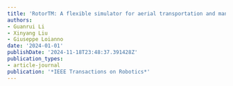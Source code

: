 ```yaml
---
title: 'RotorTM: A flexible simulator for aerial transportation and manipulation'
authors:
- Guanrui Li
- Xinyang Liu
- Giuseppe Loianno
date: '2024-01-01'
publishDate: '2024-11-18T23:48:37.391428Z'
publication_types:
- article-journal
publication: '*IEEE Transactions on Robotics*'
---
```

